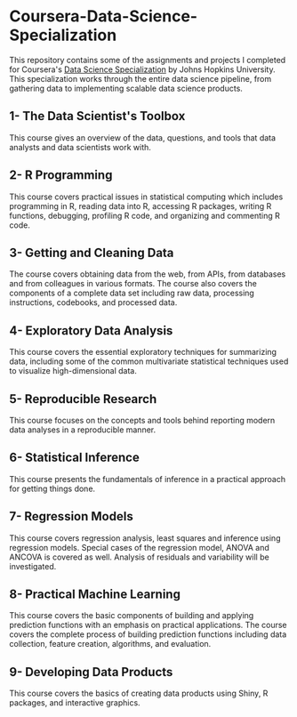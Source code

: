 # Coursera-Data-Science-Specialization
This repository contains some of the assignments and projects I completed for Coursera's [Data Science Specialization](https://www.coursera.org/specializations/jhu-data-science) by Johns Hopkins University. This specialization works through the entire data science pipeline, from gathering data to implementing scalable data science products.

## 1- The Data Scientist's Toolbox
This course gives an overview of the data, questions, and tools that data analysts and data scientists work with. 

## 2- R Programming
This course covers practical issues in statistical computing which includes programming in R, reading data into R, accessing R packages, writing R functions, debugging, profiling R code, and organizing and commenting R code.

## 3- Getting and Cleaning Data
The course covers obtaining data from the web, from APIs, from databases and from colleagues in various formats. The course also covers the components of a complete data set including raw data, processing instructions, codebooks, and processed data. 

## 4- Exploratory Data Analysis 
This course covers the essential exploratory techniques for summarizing data, including some of the common multivariate statistical techniques used to visualize high-dimensional data.

## 5- Reproducible Research 
This course focuses on the concepts and tools behind reporting modern data analyses in a reproducible manner.

## 6- Statistical Inference 
This course presents the fundamentals of inference in a practical approach for getting things done. 

## 7- Regression Models
This course covers regression analysis, least squares and inference using regression models. Special cases of the regression model, ANOVA and ANCOVA is covered as well. Analysis of residuals and variability will be investigated.

## 8- Practical Machine Learning
This course covers the basic components of building and applying prediction functions with an emphasis on practical applications. The course covers the complete process of building prediction functions including data collection, feature creation, algorithms, and evaluation.

## 9- Developing Data Products 
This course covers the basics of creating data products using Shiny, R packages, and interactive graphics.
